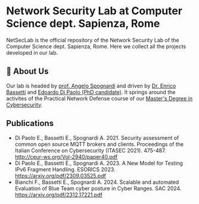 # Network Security Lab at Computer Science dept. Sapienza, Rome
NetSecLab is the official repository of the Network Security Lab of the Computer Science dept. Sapienza, Rome. Here we collect all the projects developed in our lab.

## 🚀 About Us
Our lab is headed by [prof. Angelo Spognardi](https://angelospognardi.site.uniroma1.it/) and driven by [Dr. Enrico Bassetti](https://www.enricobassetti.it) and [Edoardo Di Paolo (PhD candidate)](https://aedoardo.github.io). It springs around the activites of the Practical Network Defense course of our [Master's Degree in Cybersecurity](https://corsidilaurea.uniroma1.it/en/corso/2023/29389/home).

## Publications

- Di Paolo E., Bassetti E., Spognardi A. 2021. Security assessment of common open source MQTT brokers and clients. Proceedings of the Italian Conference on Cybersecurity (ITASEC 2021). 475-487. http://ceur-ws.org/Vol-2940/paper40.pdf
- Di Paolo E., Bassetti E., Spognardi A. 2023. A New Model for Testing IPv6 Fragment Handling. ESORICS 2023. https://arxiv.org/pdf/2309.03525.pdf
- Bianchi F., Bassetti E., Spognardi A. 2024. Scalable and automated Evaluation of Blue Team cyber posture in Cyber Ranges. SAC 2024. https://arxiv.org/pdf/2312.17221.pdf
